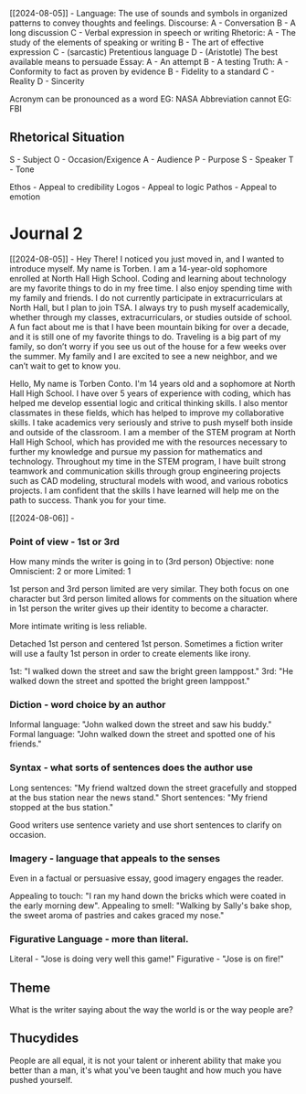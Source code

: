 
[[2024-08-05]] - 
Language: The use of sounds and symbols in organized patterns to convey thoughts and feelings. 
Discourse: 
A - Conversation
B - A long discussion
C - Verbal expression in speech or writing
Rhetoric:
A - The study of the elements of speaking or writing
B - The art of effective expression
C - (sarcastic) Pretentious language
D - (Aristotle) The best available means to persuade
Essay:
A - An attempt
B - A testing
Truth:
A - Conformity to fact as proven by evidence
B - Fidelity to a standard
C - Reality
D - Sincerity

Acronym can be pronounced as a word EG: NASA
Abbreviation cannot EG: FBI
## Rhetorical Situation
S - Subject
O - Occasion/Exigence
A - Audience
P - Purpose
S - Speaker
T - Tone

Ethos - Appeal to credibility
Logos - Appeal to logic
Pathos - Appeal to emotion

# Journal 2
[[2024-08-05]] -
Hey There! I noticed you just moved in, and I wanted to introduce myself. My name is Torben. I am a 14-year-old sophomore enrolled at North Hall High School. Coding and learning about technology are my favorite things to do in my free time. I also enjoy spending time with my family and friends. I do not currently participate in extracurriculars at North Hall, but I plan to join TSA. I always try to push myself academically, whether through my classes, extracurriculars, or studies outside of school. A fun fact about me is that I have been mountain biking for over a decade, and it is still one of my favorite things to do. Traveling is a big part of my family, so don’t worry if you see us out of the house for a few weeks over the summer. My family and I are excited to see a new neighbor, and we can’t wait to get to know you.

Hello, My name is Torben Conto. I'm 14 years old and a sophomore at North Hall High School. I have over 5 years of experience with coding, which has helped me develop essential logic and critical thinking skills. I also mentor classmates in these fields, which has helped to improve my collaborative skills. I take academics very seriously and strive to push myself both inside and outside of the classroom. I am a member of the STEM program at North Hall High School, which has provided me with the resources necessary to further my knowledge and pursue my passion for mathematics and technology. Throughout my time in the STEM program, I have built strong teamwork and communication skills through group engineering projects such as CAD modeling, structural models with wood, and various robotics projects. I am confident that the skills I have learned will help me on the path to success. Thank you for your time.

[[2024-08-06]] - 
### Point of view - 1st or 3rd
How many minds the writer is going in to (3rd person)
Objective: none
Omniscient: 2 or more
Limited: 1

1st person and 3rd person limited are very similar. They both focus on one character but 3rd person limited allows for comments on the situation where in 1st person the writer gives up their identity to become a character.

More intimate writing is less reliable.

Detached 1st person and centered 1st person.
Sometimes a fiction writer will use a faulty 1st person in order to create elements like irony.


1st: "I walked down the street and saw the bright green lamppost."
3rd: "He walked down the street and spotted the bright green lamppost."

### Diction - word choice by an author
Informal language: "John walked down the street and saw his buddy."
Formal language: "John walked down the street and spotted one of his friends."

### Syntax - what sorts of sentences does the author use
Long sentences: "My friend waltzed down the street gracefully and stopped at the bus station near the news stand."
Short sentences: "My friend stopped at the bus station."

Good writers use sentence variety and use short sentences to clarify on occasion.

### Imagery - language that appeals to the senses
Even in a factual or persuasive essay, good imagery engages the reader.

Appealing to touch: "I ran my hand down the bricks which were coated in the early morning dew".
Appealing to smell: "Walking by Sally's bake shop, the sweet aroma of pastries and cakes graced my nose."

### Figurative Language - more than literal.
Literal - "Jose is doing very well this game!"
Figurative - "Jose is on fire!"

## Theme
What is the writer saying about the way the world is or the way people are?

## Thucydides
People are all equal, it is not your talent or inherent ability that make you better than a man, it's what you've been taught and how much you have pushed yourself.